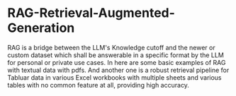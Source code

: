 # RAG-Retrieval-Augmented-Generation
RAG is a bridge between the LLM's Knowledge cutoff and the newer or custom dataset which shall be answerable in a specific format by the LLM for personal or private use cases.
In here are some basic examples of RAG with textual data with pdfs. And another one is a robust retrieval pipeline for Tabluar data in various Excel workbooks with multiple sheets and various tables with no common feature at all, providing high accuracy.
